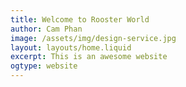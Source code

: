 ```yaml
---
title: Welcome to Rooster World
author: Cam Phan
image: /assets/img/design-service.jpg
layout: layouts/home.liquid
excerpt: This is an awesome website
ogtype: website
---
```

